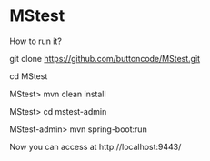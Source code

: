 # MStest

How to run it?

git clone https://github.com/buttoncode/MStest.git

cd MStest

MStest> mvn clean install

MStest> cd mstest-admin

MStest-admin> mvn spring-boot:run

Now you can access at http://localhost:9443/
